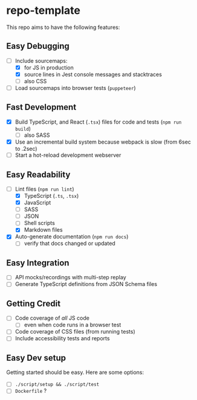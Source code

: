 # repo-template

This repo aims to have the following features:

## Easy Debugging

- [ ] Include sourcemaps:
  - [x] for JS in production
  - [x] source lines in Jest console messages and stacktraces
  - [ ] also CSS
- [ ] Load sourcemaps into browser tests (`puppeteer`)

## Fast Development

- [x] Build TypeScript, and React (`.tsx`) files for code and tests (`npm run build`)
  - [ ] also SASS
- [x] Use an incremental build system because webpack is slow (from 6sec to .2sec)
- [ ] Start a hot-reload development webserver

## Easy Readability

- [ ] Lint files (`npm run lint`)
  - [x] TypeScript (`.ts`, `.tsx`)
  - [x] JavaScript
  - [ ] SASS
  - [ ] JSON
  - [ ] Shell scripts
  - [x] Markdown files
- [x] Auto-generate documentation (`npm run docs`)
  - [ ] verify that docs changed or updated

## Easy Integration

- [ ] API mocks/recordings with multi-step replay
- [ ] Generate TypeScript definitions from JSON Schema files

## Getting Credit

- [ ] Code coverage of _all_ JS code
  - [ ] even when code runs in a browser test
- [ ] Code coverage of CSS files (from running tests)
- [ ] Include accessibility tests and reports

## Easy Dev setup

Getting started should be easy. Here are some options:

- [ ] `./script/setup && ./script/test`
- [ ] `Dockerfile` ?
